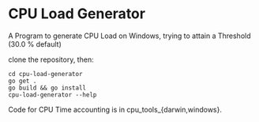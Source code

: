 # CPU Load Generator

A Program to generate CPU Load on Windows, trying to attain a Threshold (30.0 % default)

clone the repository, then:
```shell
cd cpu-load-generator
go get .
go build && go install
cpu-load-generator --help 
```

Code for CPU Time accounting is in cpu_tools_{darwin,windows}.
